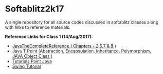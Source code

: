 # Softablitz2k17
A single repository for all source codes discussed in softablitz classes along with links to reference materials.

<b>Reference Links for Class 1 (14/Aug/2017):</b>
<ul>
<li><a href="http://iiti.ac.in/people/~tanimad/JavaTheCompleteReference.pdf">JavaTheCompleteReference ( Chapters - 2,6,7 & 8 )</a></li> 
<li><a href="https://www.javatpoint.com/java-tutorial" > Java T Point (Abstraction, Encapsulation, Inheritance, Polymorphism, JAVA Object Class )</a></li>
<li><a href="https://www.tutorialspoint.com/java/"> Tutorials Point Java</a></li>
<li><a href="https://www.youtube.com/watch?v=LKHEOf187IQ&list=PLShWarsc7Sdxx1G887V1duc8Gaw3a1yZ0"> Swing Tutorial </a></li>
</ul>
